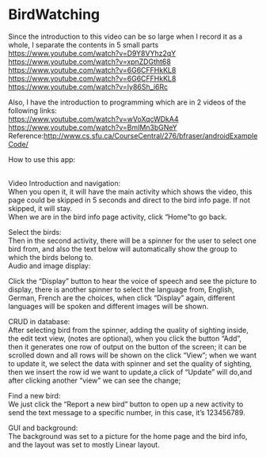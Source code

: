 BirdWatching
============
Since the introduction to this video can be so large when I record it as a whole, I separate the contents in 5 small parts<br/>
https://www.youtube.com/watch?v=D9Y8VYhz2qY<br/>
https://www.youtube.com/watch?v=xpnZDGtht68<br/>
https://www.youtube.com/watch?v=6G6CFFHkKL8<br/>
https://www.youtube.com/watch?v=6G6CFFHkKL8<br/>
https://www.youtube.com/watch?v=Iy86Sh_i6Rc<br/>

Also, I have the introduction to programming which are in 2 videos of the following links:<br/>
https://www.youtube.com/watch?v=wVoXqcWDkA4<br/>
https://www.youtube.com/watch?v=BmIMn3bGNeY<br/>
Reference:http://www.cs.sfu.ca/CourseCentral/276/bfraser/androidExampleCode/<br/>

 How to use this app:<br/><br/>

Video Introduction and navigation:<br/>
When you open it, it will have the main activity which shows the video, this page could be skipped in 5 seconds and direct to the bird info page. If not skipped, it will stay.<br/>
When we are in the bird info page activity, click “Home”to go back.<br/>

Select the birds:<br/>
Then in the second activity, there will be a spinner for the user to select one bird from, and also the text below will automatically show the group to which the birds belong to.<br/>
Audio and image display:<br/>

Click the “Display” button to hear the voice of speech and see the picture to display, there is another spinner to select the language from, English, German, French are the choices, when click “Display” again, different languages will be spoken and different images will be shown.<br/>

CRUD in database:<br/>
After selecting bird from the spinner, adding the quality of sighting inside, the edit text view, (notes are optional), when you click the button “Add”, then it generates one row of output on the button of the screen; it can be scrolled down and all rows will be shown on the click “View”; when we want to update it, we select the data with spinner and set the quality of sighting, then we insert the row id we want to update,a click of “Update” will do,and after clicking another “view” we can see the change; 

Find a new bird:<br/>
We just click the “Report a new bird” button to open up a new activity to send the text message to a specific number, in this case, it’s 123456789.<br/>

GUI and background:<br/>
The background was set to a picture for the home page and the bird info, and the layout was set to mostly Linear layout.
